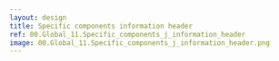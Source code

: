 ```yaml
---
layout: design
title: Specific components information header
ref: 00.Global_11.Specific_components_j_information_header
image: 00.Global_11.Specific_components_j_information_header.png
---
```


